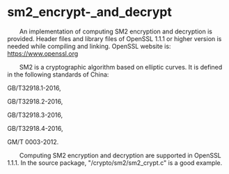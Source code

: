 # sm2_encrypt-_and_decrypt
    An implementation of computing SM2 encryption and decryption is provided. Header files and library files of OpenSSL 1.1.1 or higher version is needed while compiling and linking. OpenSSL website is: https://www.openssl.org

    SM2 is a cryptographic algorithm based on elliptic curves. It is defined in the following standards of China:

GB/T32918.1-2016,

GB/T32918.2-2016,

GB/T32918.3-2016,

GB/T32918.4-2016,

GM/T 0003-2012.

    Computing SM2 encryption and decryption are supported in OpenSSL 1.1.1. In the source package, "/crypto/sm2/sm2_crypt.c" is a good example.
